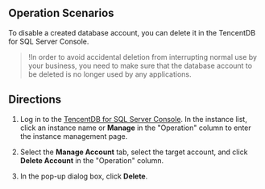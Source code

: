 ## Operation Scenarios
To disable a created database account, you can delete it in the TencentDB for SQL Server Console.

>!In order to avoid accidental deletion from interrupting normal use by your business, you need to make sure that the database account to be deleted is no longer used by any applications.

## Directions
1. Log in to the [TencentDB for SQL Server Console](https://console.cloud.tencent.com/sqlserver). In the instance list, click an instance name or **Manage** in the "Operation" column to enter the instance management page.
2. Select the **Manage Account** tab, select the target account, and click **Delete Account** in the "Operation" column.

3. In the pop-up dialog box, click **Delete**.


